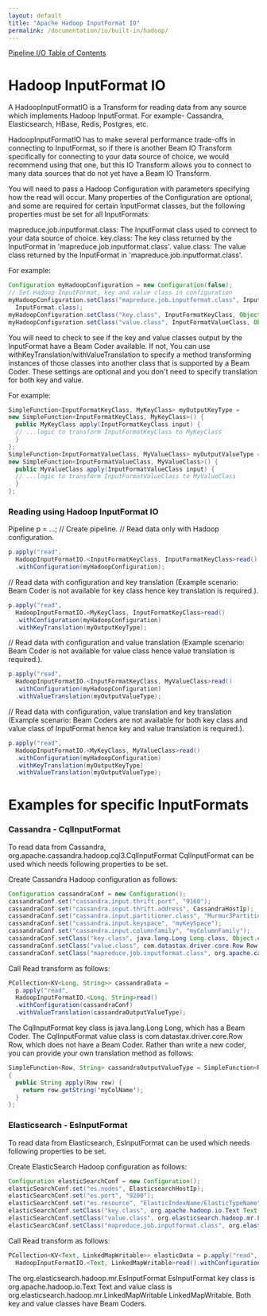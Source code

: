 ```yaml
---
layout: default
title: "Apache Hadoop InputFormat IO"
permalink: /documentation/io/built-in/hadoop/
---
```


[Pipeline I/O Table of Contents]({{site.baseurl}}/documentation/io/io-toc/)

# Hadoop InputFormat IO

A HadoopInputFormatIO is a Transform for reading data from any source which
implements Hadoop InputFormat. For example- Cassandra, Elasticsearch, HBase, Redis, Postgres, etc.

HadoopInputFormatIO has to make several performance trade-offs in connecting to InputFormat, so if there is another Beam IO Transform specifically for connecting to your data source of choice, we would recommend using that one, but this IO Transform allows you to connect to many data sources that do not yet have a Beam IO Transform.

You will need to pass a Hadoop Configuration with parameters specifying how the read will occur. Many properties of the Configuration are optional, and some are required for certain InputFormat classes, but the following properties must be set for all InputFormats:

mapreduce.job.inputformat.class: The InputFormat class used to connect to your data source of choice.
key.class: The key class returned by the InputFormat in 'mapreduce.job.inputformat.class'.
value.class: The value class returned by the InputFormat in 'mapreduce.job.inputformat.class'.

For example:
```java
Configuration myHadoopConfiguration = new Configuration(false);
// Set Hadoop InputFormat, key and value class in configuration
myHadoopConfiguration.setClass("mapreduce.job.inputformat.class", InputFormatClass,
  InputFormat.class);
myHadoopConfiguration.setClass("key.class", InputFormatKeyClass, Object.class);
myHadoopConfiguration.setClass("value.class", InputFormatValueClass, Object.class);
```

You will need to check to see if the key and value classes output by the InputFormat have a Beam Coder available. If not, You can use withKeyTranslation/withValueTranslation to specify a method transforming instances of those classes into another class that is supported by a Beam Coder. These settings are optional and you don't need to specify translation for both key and value.

For example:
```java
SimpleFunction<InputFormatKeyClass, MyKeyClass> myOutputKeyType =
new SimpleFunction<InputFormatKeyClass, MyKeyClass>() {
  public MyKeyClass apply(InputFormatKeyClass input) {
  // ...logic to transform InputFormatKeyClass to MyKeyClass
  }
};
SimpleFunction<InputFormatValueClass, MyValueClass> myOutputValueType =
new SimpleFunction<InputFormatValueClass, MyValueClass>() {
  public MyValueClass apply(InputFormatValueClass input) {
  // ...logic to transform InputFormatValueClass to MyValueClass
  }
};
```

### Reading using Hadoop InputFormat IO
Pipeline p = ...; // Create pipeline.
// Read data only with Hadoop configuration.

```java
p.apply("read",
  HadoopInputFormatIO.<InputFormatKeyClass, InputFormatKeyClass>read()
  .withConfiguration(myHadoopConfiguration);
```

// Read data with configuration and key translation (Example scenario: Beam Coder is not
available for key class hence key translation is required.).

```java
p.apply("read",
  HadoopInputFormatIO.<MyKeyClass, InputFormatKeyClass>read()
  .withConfiguration(myHadoopConfiguration)
  .withKeyTranslation(myOutputKeyType);
```

// Read data with configuration and value translation (Example scenario: Beam Coder is not
available for value class hence value translation is required.).

```java
p.apply("read",
  HadoopInputFormatIO.<InputFormatKeyClass, MyValueClass>read()
  .withConfiguration(myHadoopConfiguration)
  .withValueTranslation(myOutputValueType);
```

// Read data with configuration, value translation and key translation (Example scenario: Beam Coders are not available for both key class and value class of InputFormat hence key and value translation is required.).

```java
p.apply("read",
  HadoopInputFormatIO.<MyKeyClass, MyValueClass>read()
  .withConfiguration(myHadoopConfiguration)
  .withKeyTranslation(myOutputKeyType)
  .withValueTranslation(myOutputValueType);
```

# Examples for specific InputFormats

### Cassandra - CqlInputFormat

To read data from Cassandra, org.apache.cassandra.hadoop.cql3.CqlInputFormat
CqlInputFormat can be used which needs following properties to be set.

Create Cassandra Hadoop configuration as follows:

```java
Configuration cassandraConf = new Configuration();
cassandraConf.set("cassandra.input.thrift.port", "9160");
cassandraConf.set("cassandra.input.thrift.address", CassandraHostIp);
cassandraConf.set("cassandra.input.partitioner.class", "Murmur3Partitioner");
cassandraConf.set("cassandra.input.keyspace", "myKeySpace");
cassandraConf.set("cassandra.input.columnfamily", "myColumnFamily");
cassandraConf.setClass("key.class", java.lang.Long Long.class, Object.class);
cassandraConf.setClass("value.class", com.datastax.driver.core.Row Row.class, Object.class);
cassandraConf.setClass("mapreduce.job.inputformat.class", org.apache.cassandra.hadoop.cql3.CqlInputFormat CqlInputFormat.class, InputFormat.class);
```

Call Read transform as follows:

```java
PCollection<KV<Long, String>> cassandraData =
  p.apply("read",
  HadoopInputFormatIO.<Long, String>read()
  .withConfiguration(cassandraConf)
  .withValueTranslation(cassandraOutputValueType);
```

The CqlInputFormat key class is java.lang.Long Long, which has a Beam Coder. The CqlInputFormat value class is com.datastax.driver.core.Row Row, which does not have a Beam Coder. Rather than write a new coder, you can provide your own translation method as follows:

```java
SimpleFunction<Row, String> cassandraOutputValueType = SimpleFunction<Row, String>()
{
  public String apply(Row row) {
    return row.getString('myColName');
  }
};
```
 
### Elasticsearch - EsInputFormat
 
To read data from Elasticsearch, EsInputFormat can be used which needs following properties to be set.
 
Create ElasticSearch Hadoop configuration as follows:

```java
Configuration elasticSearchConf = new Configuration();
elasticSearchConf.set("es.nodes", ElasticsearchHostIp);
elasticSearchConf.set("es.port", "9200");
elasticSearchConf.set("es.resource", "ElasticIndexName/ElasticTypeName");
elasticSearchConf.setClass("key.class", org.apache.hadoop.io.Text Text.class, Object.class);
elasticSearchConf.setClass("value.class", org.elasticsearch.hadoop.mr.LinkedMapWritable LinkedMapWritable.class, Object.class);
elasticSearchConf.setClass("mapreduce.job.inputformat.class", org.elasticsearch.hadoop.mr.EsInputFormat EsInputFormat.class, InputFormat.class);
```

Call Read transform as follows:

```java
PCollection<KV<Text, LinkedMapWritable>> elasticData = p.apply("read",
  HadoopInputFormatIO.<Text, LinkedMapWritable>read().withConfiguration(elasticSearchConf));
```

The org.elasticsearch.hadoop.mr.EsInputFormat EsInputFormat key class is
org.apache.hadoop.io.Text Text and value class is org.elasticsearch.hadoop.mr.LinkedMapWritable LinkedMapWritable. Both key and value classes have Beam Coders.
